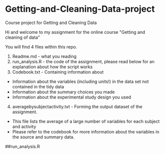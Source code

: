 # Getting-and-Cleaning-Data-project
Course project for Getting and Cleaning Data

Hi and welcome to my assignment for the online course "Getting and cleaning of data"

You will find 4 files within this repo.
1. Readme.md - what you reading
2. run_analysis.R - the code of the assignment, please read below for an explanation about how the script works
3. Codebook.txt - Containing information about 
  * Information about the variables (including units!) in the data set not contained in the tidy data
  * Information about the summary choices you made
  * Information about the experimental study design you used
4. averagebysubjectactivity.txt - Forming the output dataset of the assignment. 
  * This file lists the average of a large number of variables for each subject and activity
  * Please refer to the codebook for more information about the variables in the source and summary data.

  ##run_analysis.R
  



